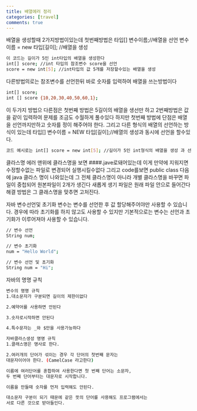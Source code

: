 ```yaml
---
title: 배열에러 정리
categories: [travel]
comments: true
---
```

배열을 생성할때 2가지방법이있는데 첫번째방법은 
타입[] 변수이름;//배열을 선언
변수이름 = new 타입[길이]; //배열을 생성
```bash
이 코드는 길이가 5인 int타입의 배열을 생성한다
int[] score; //int 타입의 참조변수 score을 선언
score = new int[5]; //int타입의 값 5개를 저장할수있는 배열을 생성
```
다른방법의로는 참조변수를 선언한뒤 바로 숫자를 입력하여 배열을 쓰는방법이다
```bash
int[] score;
int [] score {10,20,30,40,50,60,1}; 
```
이 두가지 방법으 다른점은 첫번째 방법은 5길이의 배열을 생선만 하고 
2번째방법은 값을 같이 입력하여 문제를 조금도 수월하게 풀수있다 하지만 
첫번째 방법에 단점은 배열을 선언까지만하고 숫자를 정이 해주어야 한다.
그리고 다른 형식의 배열의 선언하는 방식이 있는데 
타입[] 변수이름 = NEW 타입[길이];//배열의 생성과 동시에 선언을 할수있다.
```bash
코드 예시로는 int[] score = new int[5]; //길이가 5인 int형식의 배열을 생성 과 선언 
```

클라스명 에러 
맨위에 클라스명을 보면 ####.jave로돼어있는데 이게 만약에 지워지면 수정할수없는 파일로
 변경되어 실행시킬수없다 그리고 code를보면 public class 다음에 java 클라스 명이 나와있는데 
 그 전체 클라스명이 아니라 개별 클라스명을 바꾸면 파일이 중첩되어 원본파일이 2개가 생긴다 새롭게 생기 파일은 
 원래 파일 안으로 들어간다 해결 방법은 그 클래스명을 맞추면 고처진다.

 자바 변수선언및 초기화
 변수는 변수를 선언한 후 값 할당해주어야만 사용할 수 있습니다. 경우에 따라 초기화를 하지 않고도 사용할 수 있지만 기본적으로는 변수는 선언과 초기화가 이루어져야 사용할 수 있습니다.
 ```bash
 // 변수 선언
String num;

// 변수 초기화
num = "Hello World";

// 변수 선언 및 초기화
String num = "Hi";
```
자바의 명명 규칙
```bash
변수의 명명 규칙
1.대소문자가 구분되면 길이의 제한이없다

2.예약어를 사용하면 안된다

3.숫자로시작하면 안된다

4.특수문자는 _와 $만을 사용가능하다

자바클라스생성 명명 규칙 
1.클래스명은 명사로 한다.

2.여러개의 단어가 섞이는 경우 각 단어의 첫번째 문자는 
대문자이어야 한다. (CamelCase 라고한다)

이름에 여러단어를 혼합하여 사용한다면 첫 번째 단어는 소문자,
두 번째 단어부터는 대문자로 시작합니다.

이름을 만들때 숫자를 먼저 입력해도 안된다. 

대소문자 구분이 되기 때문에 같은 뜻의 단어를 사용해도 프로그램에서는 
서로 다른 것으로 받아들인다.
```